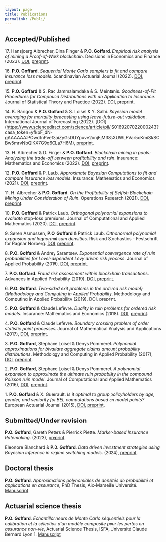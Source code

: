 ```yaml
---
layout: page
title: Publications
permalink: /Publi/
---
```


## Accepted/Published

17\. Hansjoerg Albrecher, Dina Finger & **P.O. Goffard**. *Empirical risk analysis of mining a Proof-of-Work blockchain*. Decisions in Economics and Finance (2023). [DOI](https://link.springer.com/article/10.1007/s10203-024-00458-w), [preprint](https://hal.science/hal-04297820).

16\. **P.O. Goffard**. *Sequential Monte Carlo samplers to fit and compare insurance loss models*. Scandinavian Actuarial Journal (2022). [DOI](https://doi.org/10.1080/03461238.2022.2145577), [preprint](https://hal.science/hal-03263471).

15\. **P.O. Goffard** & S. Rao Jammalamdaka & S. Meintanis. *Goodness-of-Fit Procedures for Compound Distributions with an Application to Insurance*. Journal of Statistical Theory and Practice (2022). [DOI](https://link.springer.com/article/10.1007/s42519-022-00276-6), [preprint](https://hal.science/hal-02120870).

14\. K. Barigou & **P.O. Goffard** & S. Loisel & Y. Salhi. *Bayesian model averaging for mortality forecasting using leave-future-out validation*. International Journal of Forecasting (2022). [DOI](https://www.sciencedirect.com/science/article/pii/
S0169207022000243?casa_token=yfkpF_dN-gAAAAAA:POwo1nPvefSaiZyGsDUYpuve2xnjFjM38sXUWLFVar5cKmiSkSCBw5mrvNbQlKX7G9q6OLa7H6M), [preprint](https://hal.science/hal-03175212).

13\. H. Albrecher & D. Finger & **P.O. Goffard**. *Blockchain mining in pools: Analyzing the trade-off between profitability and ruin*. Insurance: Mathematics and Economics (2022). [DOI](https://www.sciencedirect.com/science/article/pii/S016766872200049X), [preprint](https://hal.science/hal-03336851).

12\. **P.O. Goffard** & P. Laub. *Approximate Bayesian Computations to fit and compare insurance loss models*. Insurance: Mathematics and Economics (2021). [DOI](https://www.sciencedirect.com/science/article/pii/S0167668721000998?casa_token=pQF9vRFqHo8AAAAA:oyAbD_NT2wVUKzFk7D2_hvmqGAHq45XFRvTMJu4APLs6ylIUyfpiVjBO_sAeGPoihu5UblQqF_8), [preprint](https://hal.science/hal-02891046).

11\. H. Albrecher & **P.O. Goffard**. *On the Profitability of Selfish Blockchain Mining Under Consideration of Ruin*. Operations Research (2021). [DOI](https://pubsonline.informs.org/doi/abs/10.1287/opre.2021.2169), [preprint](https://hal.science/hal-02649025).

10\. **P.O. Goffard** & Patrick Laub. *Orthogonal polynomial expansions to evaluate*
stop-loss premiums. Journal of Computational and Applied Mathematics (2020). [DOI](https://www.sciencedirect.com/science/article/abs/pii/S0377042719306533), [preprint](https://hal.science/hal-01626545).

9\. Søren Asmussen, **P.O. Goffard** &  Patrick Laub. *Orthonormal polynomial expansion and lognormal sum densities*. Risk and Stochastics - Festschrift for Ragnar Norberg. [DOI](https://doi.org/10.1142/9781786341952_0008), [preprint](https://hal.science/hal-01249930).

8\. **P.O. Goffard** & Andrey Sarantsev. *Exponential convergence rate of ruin probabilities for Level-dependent Lévy driven risk process*. Journal of Applied Probability (2019). [DOI](https://www.cambridge.org/core/journals/journal-of-applied-probability/article/abs/exponential-convergence-rate-of-ruin-probabilities-for-leveldependent-levydriven-risk-processes/840E17B2480AC08C0444EFAC9F648DB8), [preprint](https://hal.science/hal-01612933).


7\. **P.O. Goffard**. *Fraud risk assessment within blockchain transactions*. Advances in Applied Probability (2019). [DOI](https://www.cambridge.org/core/journals/advances-in-applied-probability/article/abs/fraud-risk-assessment-within-blockchain-transactions/DC96574C5098794A8345167F69149A44), [preprint](https://hal.science/hal-01716687).

6\. **P.O. Goffard**. *Two-sided exit problems in the ordered risk model}{Methodology and Computing in Applied Probability*. Methodology and Computing in Applied Probability (2019). [DOI](https://link.springer.com/article/10.1007/s11009-017-9606-z), [preprint](https://hal.science/hal-01528204).

5\. **P.O. Goffard** &  Claude Lefèvre. *Duality in ruin problems for ordered risk 
models*. Insurance: Mathematics and Economics (2018). [DOI](https://www.sciencedirect.com/science/article/pii/S0167668716304863?casa_token=gYN4GnhhsSwAAAAA:1Xrnzk-iExE_6B4FyOwLwR_WueGykXMSO-QtZkO8CiIvGFkxxeDqPQpOI-6t0CoeMo8tID6Tx5o), [preprint](https://hal.science/hal-01398910).

4\. **P.O. Goffard** &  Claude Lefèvre.  *Boundary crossing problem of order statistic point processes*. Journal of Mathematical Analysis and Applications (2017), [DOI](https://www.sciencedirect.com/science/article/pii/S0022247X16306400), [preprint](https://hal.science/hal-01354276).


3\. **P.O. Goffard**, Stephane Loisel &  Denys Pommeret. *Polynomial approximations for 
bivariate aggregate claims amount probability distributions*. Methodology and Computing in Applied Probability (2017), [DOI](https://link.springer.com/article/10.1007/s11009-015-9470-7), [preprint](https://hal.science/hal-01292949).

2\. **P.O. Goffard**, Stephane Loisel &  Denys Pommeret. *A polynomial expansion to approximate the ultimate ruin probability in the compound Poisson ruin model*.
 Journal of Computational and Applied Mathematics (2016), [DOI](https://www.sciencedirect.com/science/article/pii/S0377042715003222), [preprint](https://hal.science/hal-00853680).

1\. **P.O. Goffard** & X. Guerrault. *Is it optimal to group policyholders by age, gender, and seniority for BEL computations based on model points?* European Actuarial Journal (2015), [DOI](https://link.springer.com/article/10.1007/s13385-015-0106-7), [preprint](https://hal.science/hal-01080185).


## Submitted/Under revision

**P.O. Goffard**, Gareth Peters &  Pierrick Piette. *Market-based Insurance Ratemaking*. (2023), [preprint](https://hal.science/hal-04297811).

Eleonore Blanchard & **P.O. Goffard**. *Data driven investment strategies using Bayesian
inference in regime switching models*. (2024), [preprint](https://hal.science/hal-04608937).


## Doctoral thesis

**P.O. Goffard**. *Approximations polynomiales de densités de probabilité et applications en assurance*, PhD Thesis, Aix-Marseille Université. [Manuscript](https://www.theses.fr/2015AIXM4026)

## Actuarial science thesis

**P.O. Goffard**. *Echantillonneurs de Monte Carlo séquentiels pour la calibration et la sélection d’un
modèle composite pour les pertes en assurance non-vie*, Actuarial Science Thesis, ISFA, Université Claude Bernard Lyon 1. [Manuscript](https://www.institutdesactuaires.com/se-documenter/memoires/memoires-d-actuariat-4651?id=9966883d1099e45eb49d63cd00093b47)




<!-- ## Non peer-reviewed
* 2016 **P.O. Goffard**, [Polynomial approximations suited for compound distribution: Applications to insurance](/Publications/GoffardPO_SCOR_Paper.pdf), SCOR paper. -->




